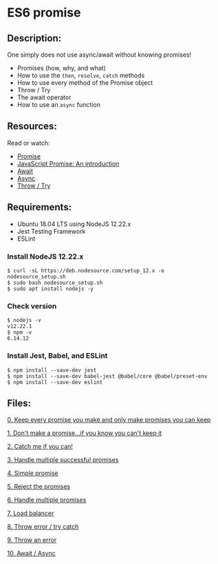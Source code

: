 # ES6 promise
## Description:
One simply does not use async/await without knowing promises!
- Promises (how, why, and what)
- How to use the `then`, `resolve`, `catch` methods
- How to use every method of the Promise object
- Throw / Try
- The await operator
- How to use an `async` function

## Resources:
Read or watch:
- [Promise](https://developer.mozilla.org/en-US/docs/Web/JavaScript/Reference/Global_Objects/Promise)
- [JavaScript Promise: An introduction](https://web.dev/promises/)
- [Await](https://developer.mozilla.org/en-US/docs/Web/JavaScript/Reference/Operators/await)
- [Async](https://developer.mozilla.org/en-US/docs/Web/JavaScript/Reference/Statements/async_function)
- [Throw / Try](https://developer.mozilla.org/en-US/docs/Web/JavaScript/Reference/Statements/throw)

## Requirements:
- Ubuntu 18.04 LTS using NodeJS 12.22.x
- Jest Testing Framework
- ESLint

### Install NodeJS 12.22.x
```console
$ curl -sL https://deb.nodesource.com/setup_12.x -o nodesource_setup.sh
$ sudo bash nodesource_setup.sh
$ sudo apt install nodejs -y
```

### Check version
```console
$ nodejs -v
v12.22.1
$ npm -v
6.14.12
```

### Install Jest, Babel, and ESLint
```console
$ npm install --save-dev jest
$ npm install --save-dev babel-jest @babel/core @babel/preset-env
$ npm install --save-dev eslint
```

## Files:

[0. Keep every promise you make and only make promises you can keep](./0-promise.js)

[1. Don't make a promise...if you know you can't keep it](./1-promise.js)

[2. Catch me if you can!](./2-then.js)

[3. Handle multiple successful promises](./3-all.js)

[4. Simple promise](./4-user-promise.js)

[5. Reject the promises](./5-photo-reject.js)

[6. Handle multiple promises](./6-final-user.js)

[7. Load balancer](./7-load_balancer.js)

[8. Throw error / try catch](./8-try.js)

[9. Throw an error](./9-try.js)

[10. Await / Async](./100-await.js)
